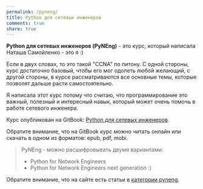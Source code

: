 ```yaml
---
permalink: /pyneng/
title: Python для сетевых инженеров
comments: true
share: true
---
```


__Python для сетевых инженеров (PyNEng)__ - это курс, который написала Наташа Самойленко - это я :)

Если в двух словах, то это такой "CCNA" по питону.
С одной стороны, курс достаточно базовый, чтобы его мог одолеть любой желающий,
с другой стороны, в курсе рассматриваются все основные темы, которые позволят дальше расти самостоятельно.


Я написала этот курс потому что считаю, что программирование это важный, полезный и интересный навык,
который может очень помочь в работе сетевого инженера.


Курс опубликован на GitBook: [Python для сетевых инженеров](https://www.gitbook.com/book/natenka/pyneng/details).

Обратите внимание, что на GitBook курс можно читать онлайн или скачать в одном из форматов:
epub, pdf, mobi.


> PyNEng - можно расшифровывать двумя вариантами:
> 
> - Python for Network Engineers
> - Python for Network Engineers next generation :)


Обратите внимание, что на сайте есть статьи в [категории pyneng](/categories/#pyneng).
